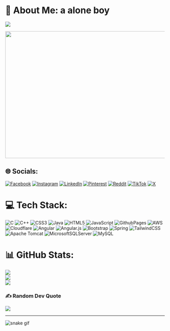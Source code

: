 # 💫 About Me: a alone boy
[![](https://visitcount.itsvg.in/api?id=chienpromax&icon=2&color=0)](https://visitcount.itsvg.in)

<div align="center">
<!--<img src="https://66.media.tumblr.com/tumblr_m6phz48huX1rqfhi2o1_250.gif" width="600" height="400">-->
<img src="https://img2.wikia.nocookie.net/__cb20130303210835/adventuretimewithfinnandjake/images/f/f4/Funny-gif-Harlem-Shake-stickman-fight.gif" width="600" height="400">
</div>

## 🌐 Socials:
[![Facebook](https://img.shields.io/badge/Facebook-%231877F2.svg?logo=Facebook&logoColor=white)](https://www.facebook.com/profile.php?id=100050139920988) [![Instagram](https://img.shields.io/badge/Instagram-%23E4405F.svg?logo=Instagram&logoColor=white)](https://instagram.com/) [![LinkedIn](https://img.shields.io/badge/LinkedIn-%230077B5.svg?logo=linkedin&logoColor=white)](https://linkedin.com/in/) [![Pinterest](https://img.shields.io/badge/Pinterest-%23E60023.svg?logo=Pinterest&logoColor=white)](https://pinterest.com/) [![Reddit](https://img.shields.io/badge/Reddit-%23FF4500.svg?logo=Reddit&logoColor=white)](https://reddit.com/user/) [![TikTok](https://img.shields.io/badge/TikTok-%23000000.svg?logo=TikTok&logoColor=white)](https://tiktok.com/) [![X](https://img.shields.io/badge/X-black.svg?logo=X&logoColor=white)](https://x.com/) 

# 💻 Tech Stack:
![C](https://img.shields.io/badge/c-%2300599C.svg?style=for-the-badge&logo=c&logoColor=white) ![C++](https://img.shields.io/badge/c++-%2300599C.svg?style=for-the-badge&logo=c%2B%2B&logoColor=white) ![CSS3](https://img.shields.io/badge/css3-%231572B6.svg?style=for-the-badge&logo=css3&logoColor=white) ![Java](https://img.shields.io/badge/java-%23ED8B00.svg?style=for-the-badge&logo=openjdk&logoColor=white) ![HTML5](https://img.shields.io/badge/html5-%23E34F26.svg?style=for-the-badge&logo=html5&logoColor=white) ![JavaScript](https://img.shields.io/badge/javascript-%23323330.svg?style=for-the-badge&logo=javascript&logoColor=%23F7DF1E) ![GithubPages](https://img.shields.io/badge/github%20pages-121013?style=for-the-badge&logo=github&logoColor=white) ![AWS](https://img.shields.io/badge/AWS-%23FF9900.svg?style=for-the-badge&logo=amazon-aws&logoColor=white) ![Cloudflare](https://img.shields.io/badge/Cloudflare-F38020?style=for-the-badge&logo=Cloudflare&logoColor=white) ![Angular](https://img.shields.io/badge/angular-%23DD0031.svg?style=for-the-badge&logo=angular&logoColor=white) ![Angular.js](https://img.shields.io/badge/angular.js-%23E23237.svg?style=for-the-badge&logo=angularjs&logoColor=white) ![Bootstrap](https://img.shields.io/badge/bootstrap-%238511FA.svg?style=for-the-badge&logo=bootstrap&logoColor=white) ![Spring](https://img.shields.io/badge/spring-%236DB33F.svg?style=for-the-badge&logo=spring&logoColor=white) ![TailwindCSS](https://img.shields.io/badge/tailwindcss-%2338B2AC.svg?style=for-the-badge&logo=tailwind-css&logoColor=white) ![Apache Tomcat](https://img.shields.io/badge/apache%20tomcat-%23F8DC75.svg?style=for-the-badge&logo=apache-tomcat&logoColor=black) ![MicrosoftSQLServer](https://img.shields.io/badge/Microsoft%20SQL%20Server-CC2927?style=for-the-badge&logo=microsoft%20sql%20server&logoColor=white) ![MySQL](https://img.shields.io/badge/mysql-4479A1.svg?style=for-the-badge&logo=mysql&logoColor=white)
# 📊 GitHub Stats:
![](https://github-readme-stats.vercel.app/api?username=chienpromax&theme=omni&hide_border=false&include_all_commits=false&count_private=false)<br/>
![](https://github-readme-streak-stats.herokuapp.com/?user=chienpromax&theme=omni&hide_border=false)<br/>
![](https://github-readme-stats.vercel.app/api/top-langs/?username=chienpromax&theme=omni&hide_border=false&include_all_commits=false&count_private=false&layout=compact)

### ✍️ Random Dev Quote
![](https://quotes-github-readme.vercel.app/api?type=horizontal&theme=tokyonight)

---


<!-- Proudly created with GPRM ( https://gprm.itsvg.in ) -->


![snake gif](https://github.com/YOUR_USERNAME/chienpromax/blob/output/github-contribution-grid-snake.gif)
